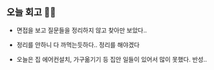 ## 오늘 회고 🚶‍♂

- 면접을 보고 질문들을 정리하지 않고 찾아만 보았다.. 
- 정리를 안하니 다 까먹는듯하다.. 정리를 해야겠다


- 오늘은 집 에어컨설치, 가구옮기기 등 집안 일들이 있어서 많이 못했다. 반성..
